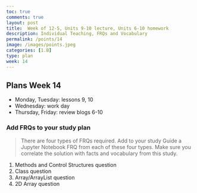 ```yaml
---
toc: true
comments: true
layout: post
title:  Week of 12-5, Units 9-10 lecture, Units 6-10 homework
description: Individual Teaching, FRQs and Vocabulary
permalink: /points/14
image: /images/points.jpeg
categories: [1.B]
type: plan
week: 14
---
```


## Plans Week 14
- Monday, Tuesday: lessons 9, 10
- Wednesday: work day
- Thursday, Friday: review blogs 6-10

### Add FRQs to your study plan
> There are four types of FRQs required.  Add to your study Guide a Jupyter Notebook FRQ from each of these four types.  Make sure you correlate the solution with facts and vocabulary from this study.
1. Methods and Control Structures question
2. Class question 
3. Array/ArrayList question
4. 2D Array question 
